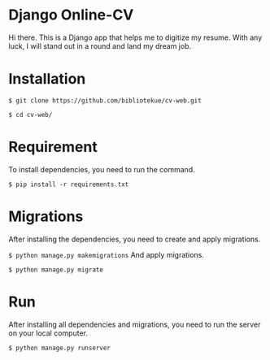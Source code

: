 # Django Online-CV

Hi there. This is a Django app that helps me to digitize my resume. With any luck, I will stand out in a round and land my dream job.

# Installation
`$ git clone https://github.com/bibliotekue/cv-web.git`

`$ cd cv-web/`
# Requirement
To install dependencies, you need to run the command.

 `$ pip install -r requirements.txt`
# Migrations
After installing the dependencies, you need to create and apply migrations.

`$ python manage.py makemigrations`
And apply migrations.

`$ python manage.py migrate`
# Run
After installing all dependencies and migrations, you need to run the server on your local computer.

`$ python manage.py runserver`

